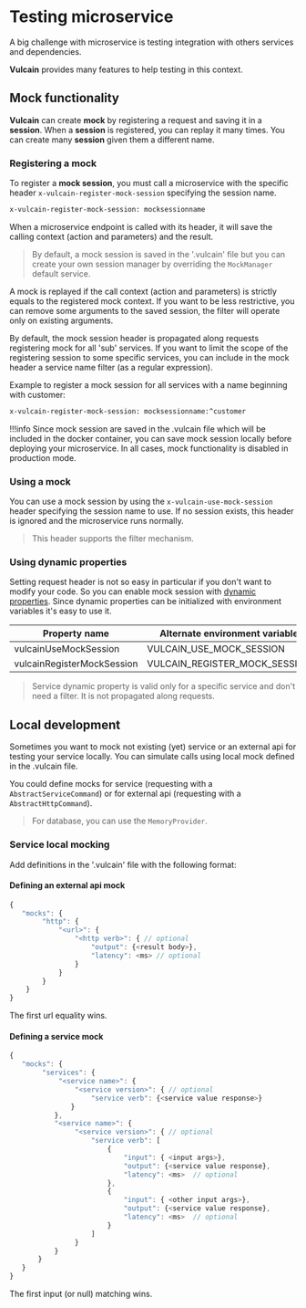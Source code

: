 # Testing microservice

A big challenge with microservice is testing integration with others services and dependencies.

**Vulcain** provides many features to help testing in this context.

## Mock functionality

**Vulcain** can create __mock__ by registering a request and saving it in a **session**. When a **session** is registered, you can replay it many times. You can create many **session** given them a different name.

### Registering a mock

To register a __mock session__, you must call a microservice with the specific header ```x-vulcain-register-mock-session``` specifying the session name. 

```html
x-vulcain-register-mock-session: mocksessionname
```

When a microservice endpoint is called with its header, it will save the calling context (action and parameters) and the result.

> By default, a mock session is saved in the '.vulcain' file but you can create your own session manager by overriding the ```MockManager``` default service.

A mock is replayed if the call context (action and parameters) is strictly equals to the registered mock context. If you want to be less restrictive, you can remove some arguments to the saved session, the filter will operate only on existing arguments.

By default, the mock session header is propagated along requests registering mock for all 'sub' services. If you want to limit the scope of the registering session to some specific services, you can include in the mock header a service name filter (as a regular expression).

Example to register a mock session for all services with a name beginning with customer:

```html
x-vulcain-register-mock-session: mocksessionname:^customer
```

!!!info
    Since mock session are saved in the .vulcain file which will be included in the docker container, you can save mock session locally before deploying your microservice.
    In all cases, mock functionality is disabled in production mode.

### Using a mock

You can use a mock session by using the ```x-vulcain-use-mock-session``` header specifying the session name to use. If no session exists, this header is ignored and the microservice runs normally.

> This header supports the filter mechanism.

### Using dynamic properties

Setting request header is not so easy in particular if you don't want to modify your code. So you can enable mock session with [dynamic properties](./configurations). Since dynamic properties can be initialized with environment variables it's easy to use it.

| Property name | Alternate environment variable |
|---|---|
| vulcainUseMockSession | VULCAIN_USE_MOCK_SESSION |
| vulcainRegisterMockSession | VULCAIN_REGISTER_MOCK_SESSION |

> Service dynamic property is valid only for a specific service and don't need a filter. It is not propagated along requests.

## Local development

Sometimes you want to mock not existing (yet) service or an external api for testing your service locally. You can simulate calls using local mock defined in the .vulcain file.

You could define mocks for service (requesting with a ```AbstractServiceCommand```) or for external api (requesting with a ```AbstractHttpCommand```).

> For database, you can use the ```MemoryProvider```.

### Service local mocking

Add definitions in the '.vulcain' file with the following format:

#### Defining an external api mock

```js
{
   "mocks": {
        "http": {
            "<url>": {
                "<http verb>": { // optional
                    "output": {<result body>},
                    "latency": <ms> // optional
                }
            }
        }
    }
}
```

The first url equality wins.

#### Defining a service mock

```js
{
   "mocks": {
        "services": {
            "<service name>": {
                "<service version>": { // optional
                    "service verb": {<service value response>}
               }
           },
           "<service name>": {
                "<service version>": { // optional
                    "service verb": [
                        {
                            "input": { <input args>},
                            "output": {<service value response},
                            "latency": <ms>  // optional
                        },
                        {
                            "input": { <other input args>},
                            "output": {<service value response},
                            "latency": <ms>  // optional
                        }
                    ]
                }
           }
       }
   }
}
```

The first input (or null) matching wins.
